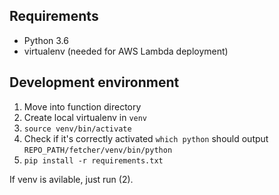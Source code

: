 ## Requirements

* Python 3.6
* virtualenv (needed for AWS Lambda deployment)

## Development environment

1. Move into function directory
1. Create local virtualenv in `venv`
2. `source venv/bin/activate`
3. Check if it's correctly activated `which python` should output `REPO_PATH/fetcher/venv/bin/python`
4. `pip install -r requirements.txt`

If venv is avilable, just run (2).
